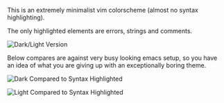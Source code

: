 This is an extremely minimalist vim colorscheme (almost no syntax highlighting).

The only highlighted elements are errors, strings and comments.

![Dark/Light Version](http://i.imgur.com/jsi2F1a.png)

Below compares are against very busy looking emacs setup, so you have an idea of what you are giving up with an exceptionally boring theme.

![Dark Compared to Syntax Highlighted](http://i.imgur.com/I3TueYn.png)

![Light Compared to Syntax Highlighted](http://i.imgur.com/CBfBKTQ.png)
